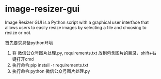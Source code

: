 # image-resizer-gui
Image Resizer GUI is a Python script with a graphical user interface that allows users to easily resize images by selecting a file and choosing to resize or not.

首先要求具备python环境
1. 将 微信公众号图片处理.py, requirements.txt 放到包含图片的目录，shift+右键打开cmd
2. 执行命令:pip install -r requirements.txt
3. 执行命令:python 微信公众号图片处理.py
